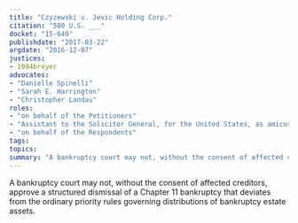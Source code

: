 ```yaml
---
title: "Czyzewski v. Jevic Holding Corp."
citation: "580 U.S. ___"
docket: "15-649"
publishdate: "2017-03-22"
argdate: "2016-12-07"
justices:
- 1994breyer
advocates:
- "Danielle Spinelli"
- "Sarah E. Harrington"
- "Christopher Landau"
roles:
- "on behalf of the Petitioners"
- "Assistant to the Solicitor General, for the United States, as amicus curiae, supporting the Petitioners"
- "on behalf of the Respondents"
tags:
topics:
summary: "A bankruptcy court may not, without the consent of affected creditors, approve a structured dismissal of a Chapter 11 bankruptcy that deviates from the ordinary priority rules governing distributions of bankruptcy estate assets."
---
```

A bankruptcy court may not, without the consent of affected creditors, approve a structured dismissal of a Chapter 11 bankruptcy that deviates from the ordinary priority rules governing distributions of bankruptcy estate assets.

